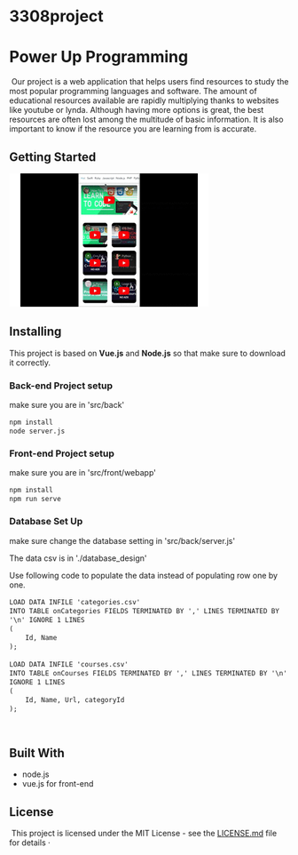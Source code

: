 # 3308project
# Power Up Programming
​
Our project is a web application that helps users find resources to study the most popular programming languages and software. The amount of educational resources available are rapidly multiplying thanks to websites like youtube or lynda. Although having more options is great, the best resources are often lost among the multitude of basic information. It is also important to know if the resource you are learning from is accurate. 
​
## Getting Started

![Gif](./3308proj.gif)

## Installing
This project is based on **Vue.js** and **Node.js** so that make sure to download it correctly.
### Back-end Project setup
make sure you are in 'src/back'

```
npm install 
node server.js
```

### Front-end Project setup
make sure you are in 'src/front/webapp'

```
npm install
npm run serve
```

### Database Set Up
make sure change the database setting in 'src/back/server.js'

The data csv is in './database_design'

Use following code to populate the data instead of populating row one by one.

```
LOAD DATA INFILE 'categories.csv'
INTO TABLE onCategories FIELDS TERMINATED BY ',' LINES TERMINATED BY '\n' IGNORE 1 LINES 
(
    Id, Name
);

LOAD DATA INFILE 'courses.csv'
INTO TABLE onCourses FIELDS TERMINATED BY ',' LINES TERMINATED BY '\n'  IGNORE 1 LINES
(
    Id, Name, Url, categoryId
);

```
​
## Built With
* node.js 
* vue.js for front-end


## License
​
This project is licensed under the MIT License - see the [LICENSE.md](LICENSE.md) file for details
·